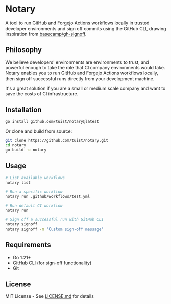 # Notary

A tool to run GitHub and Forgejo Actions workflows locally in trusted developer environments and sign off commits using the GitHub CLI, drawing inspiration from [basecamp/gh-signoff](https://github.com/basecamp/gh-signoff).

## Philosophy

We believe developers' environments are environments to trust, and powerful enough to take the role that CI company environments would take. Notary enables you to run GitHub and Forgejo Actions workflows locally, then sign off successful runs directly from your development machine.

It's a great solution if you are a small or medium scale company and want to save the costs of CI infrastructure.

## Installation

```bash
go install github.com/tuist/notary@latest
```

Or clone and build from source:
```bash
git clone https://github.com/tuist/notary.git
cd notary
go build -o notary
```

## Usage

```bash
# List available workflows
notary list

# Run a specific workflow
notary run .github/workflows/test.yml

# Run default CI workflow
notary run

# Sign off a successful run with GitHub CLI
notary signoff
notary signoff -m "Custom sign-off message"
```

## Requirements

- Go 1.21+
- GitHub CLI (for sign-off functionality)
- Git

## License

MIT License - See [LICENSE.md](LICENSE.md) for details
